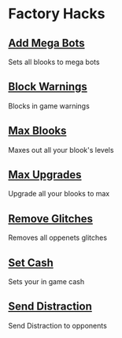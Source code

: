 # Factory Hacks

## [Add Mega Bots](Add-Mega-Bots.js)
Sets all blooks to mega bots

## [Block Warnings](Block-Warnings.js)
Blocks in game warnings

## [Max Blooks](Max-Blooks.js)
Maxes out all your blook's levels

## [Max Upgrades](Max-Upgrades.js)
Upgrade all your blooks to max

## [Remove Glitches](Remove-Glitches.js)
Removes all oppenets glitches

## [Set Cash](Set-Cash.js)
Sets your in game cash 

## [Send Distraction](Send-Distraction.js)
Send Distraction to opponents
